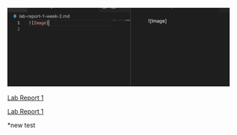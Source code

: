 ![Image](Test.png)

[Lab Report 1](lab-report-1-week-2.html)

[Lab Report 1](https://<sjin799>.github.io/<your-lab-reports-repo>/lab-report-1-week-2.html)

*new test